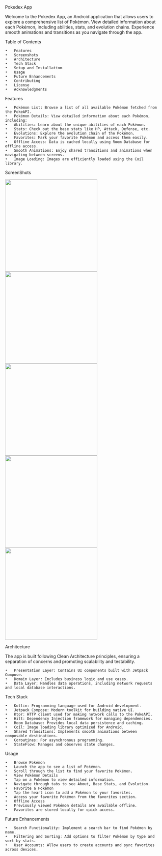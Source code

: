 Pokedex App

Welcome to the Pokedex App, an Android application that allows users to explore a comprehensive list of Pokémon. View detailed information about each Pokémon, including abilities, stats, and evolution chains. Experience smooth animations and transitions as you navigate through the app.

Table of Contents

	•	Features
	•	Screenshots
	•	Architecture
	•	Tech Stack
	•	Setup and Installation
	•	Usage
	•	Future Enhancements
	•	Contributing
	•	License
	•	Acknowledgments

Features

	•	Pokémon List: Browse a list of all available Pokémon fetched from the PokeAPI.
	•	Pokémon Details: View detailed information about each Pokémon, including:
	•	Abilities: Learn about the unique abilities of each Pokémon.
	•	Stats: Check out the base stats like HP, Attack, Defense, etc.
	•	Evolutions: Explore the evolution chain of the Pokémon.
	•	Favorites: Mark your favorite Pokémon and access them easily.
	•	Offline Access: Data is cached locally using Room Database for offline access.
	•	Smooth Animations: Enjoy shared transitions and animations when navigating between screens.
	•	Image Loading: Images are efficiently loaded using the Coil library.

ScreenShots

<img src="https://github.com/user-attachments/assets/22fdae66-83d7-46be-95e8-ead63cf68686" width="300" />
<img src="https://github.com/user-attachments/assets/468092c8-51f1-4221-b185-8940e750b696" width="300" />
<img src="https://github.com/user-attachments/assets/efc53569-77fc-4900-86eb-e7b5153775b0" width="300" />
<img src="https://github.com/user-attachments/assets/57144e08-080b-42ec-a34a-52a2227f9027" width="300" />
<img src="https://github.com/user-attachments/assets/81d8c6ee-c4b8-4c04-b2b4-a9f920f92f66" width="300" />

Architecture

The app is built following Clean Architecture principles, ensuring a separation of concerns and promoting scalability and testability.

	•	Presentation Layer: Contains UI components built with Jetpack Compose.
	•	Domain Layer: Includes business logic and use cases.
	•	Data Layer: Handles data operations, including network requests and local database interactions.

Tech Stack

	•	Kotlin: Programming language used for Android development.
	•	Jetpack Compose: Modern toolkit for building native UI.
	•	Ktor: HTTP client used for making network calls to the PokeAPI.
	•	Hilt: Dependency Injection framework for managing dependencies.
	•	Room Database: Provides local data persistence and caching.
	•	Coil: Image loading library optimized for Android.
	•	Shared Transitions: Implements smooth animations between composable destinations.
	•	Coroutines: For asynchronous programming.
	•	StateFlow: Manages and observes state changes.

 Usage

	•	Browse Pokémon
	•	Launch the app to see a list of Pokémon.
	•	Scroll through the list to find your favorite Pokémon.
	•	View Pokémon Details
	•	Tap on a Pokémon to view detailed information.
	•	Navigate through tabs to see About, Base Stats, and Evolution.
	•	Favorite a Pokémon
	•	Tap the heart icon to add a Pokémon to your favorites.
	•	Access your favorite Pokémon from the favorites section.
	•	Offline Access
	•	Previously viewed Pokémon details are available offline.
	•	Favorites are stored locally for quick access.

Future Enhancements

	•	Search Functionality: Implement a search bar to find Pokémon by name.
	•	Filtering and Sorting: Add options to filter Pokémon by type and sort by stats.
	•	User Accounts: Allow users to create accounts and sync favorites across devices.
